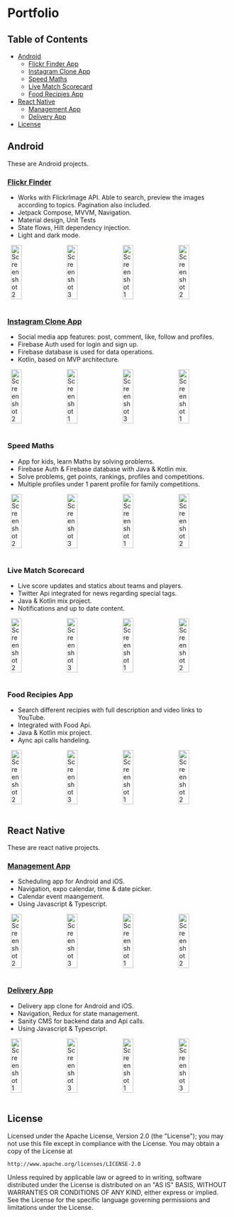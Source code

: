 # Portfolio

## Table of Contents
- [Android](#android)
    - [Flickr Finder App](#flickr-finder)
    - [Instagram Clone App](#instagram-clone-app)
    - [Speed Maths](#speed-maths)
    - [Live Match Scorecard](#live-match-scorecard)
    - [Food Recipies App](#food-recipies-app)
- [React Native](#react-native)
    - [Management App](#management-app)
    - [Delivery App](#delivery-app)
- [License](#license)

## Android
These are Android projects.

### [Flickr Finder](https://github.com/Asim-7/FlickrFinder)
- Works with FlickrImage API. Able to search, preview the images according to topics. Pagination also included.
- Jetpack Compose, MVVM, Navigation.
- Material design, Unit Tests
- State flows, Hilt dependency injection.
- Light and dark mode.

<div style="display: flex; justify-content: space-around;">
  <img src="https://github.com/Asim-7/FlickrFinder/assets/25628828/a48790ed-eece-4c95-a9e6-6b28a3186cb3" alt="Screenshot 2" width="22%">
  <img src="https://github.com/Asim-7/FlickrFinder/assets/25628828/818efa18-efca-4a3c-ad05-716a5842c512" alt="Screenshot 3" width="22%">
  <img src="https://user-images.githubusercontent.com/25628828/220270050-c27f23bc-ccb3-49ac-9e70-142372e62b1a.png" alt="Screenshot 1" width="22%">
  <img src="https://github.com/Asim-7/FlickrFinder/assets/25628828/4defc2c5-98e4-4f91-a7a9-12730b4fd9a0" alt="Screenshot 2" width="22%">
</div>

<br>

### [Instagram Clone App](https://github.com/Asim-7/InstagramCloneApp)
- Social media app features: post, comment, like, follow and profiles.
- Firebase Auth used for login and sign up.
- Firebase database is used for data operations.
- Kotlin, based on MVP architecture.

<div style="display: flex; justify-content: space-around;">
  <img src="https://github.com/user-attachments/assets/a60959e2-f7f8-48d3-a7ea-e6a9c607a654" alt="Screenshot 2" width="22%">
  <img src="https://github.com/user-attachments/assets/aa1d2a2f-74c7-4e20-869d-f09aca0752f6" alt="Screenshot 1" width="22%">
  <img src="https://github.com/user-attachments/assets/ba9b1a35-9f75-4c6f-b332-634346d66657" alt="Screenshot 3" width="22%">
  <img src="https://github.com/user-attachments/assets/a8df846a-0451-44bf-9952-03190f3585b3" alt="Screenshot 1" width="22%">
</div>

<br>

### Speed Maths
- App for kids, learn Maths by solving problems.
- Firebase Auth & Firebase database with Java & Kotlin mix.
- Solve problems, get points, rankings, profiles and competitions.
- Multiple profiles under 1 parent profile for family competitions.

<div style="display: flex; justify-content: space-around;">
  <img src="https://github.com/user-attachments/assets/87bc0378-c6bc-491a-9e10-c65d29c22eb0" alt="Screenshot 2" width="22%">
  <img src="https://github.com/user-attachments/assets/385e5a19-0e91-4bec-828f-729c8281e437" alt="Screenshot 3" width="22%">
  <img src="https://github.com/user-attachments/assets/6af814fd-eade-4300-ad3a-e2253837205c" alt="Screenshot 1" width="22%">
  <img src="https://github.com/user-attachments/assets/95513c03-f04a-4757-9fbf-8ff7b1024687" alt="Screenshot 2" width="22%">
</div>

<br>

### Live Match Scorecard
- Live score updates and statics about teams and players.
- Twitter Api integrated for news regarding special tags.
- Java & Kotlin mix project.
- Notifications and up to date content.

<div style="display: flex; justify-content: space-around;">
  <img src="https://github.com/user-attachments/assets/24b92b76-fb93-4003-a337-074d4ab90832" alt="Screenshot 2" width="22%">
  <img src="https://github.com/user-attachments/assets/ff9429aa-44c9-49f6-8266-1cf023da05a7" alt="Screenshot 3" width="22%">
  <img src="https://github.com/user-attachments/assets/e34bfef6-fc8f-4c66-a18c-23185a982706" alt="Screenshot 1" width="22%">
  <img src="https://github.com/user-attachments/assets/41aa062a-8afd-4c34-9781-0b472adcdb19" alt="Screenshot 2" width="22%">
</div>

<br>

### Food Recipies App
- Search different recipies with full description and video links to YouTube.
- Integrated with Food Api.
- Java & Kotlin mix project.
- Aync api calls handeling.

<div style="display: flex; justify-content: space-around;">
  <img src="https://github.com/user-attachments/assets/873aa853-6c82-4cea-865c-4d39b8fb83e0" alt="Screenshot 2" width="22%">
  <img src="https://github.com/user-attachments/assets/1170f243-935f-4574-999f-5509fd3549f6" alt="Screenshot 3" width="22%">
  <img src="https://github.com/user-attachments/assets/86e9a194-1c36-4e64-8c6e-dc25b03eb8e8" alt="Screenshot 1" width="22%">
  <img src="https://github.com/user-attachments/assets/060ad997-b7f3-47ea-9375-2a49d02e4609" alt="Screenshot 2" width="22%">
</div>

<br>

## React Native
These are react native projects.

### [Management App](https://github.com/Asim-7/ManagementApp)
- Scheduling app for Android and iOS.
- Navigation, expo calendar, time & date picker.
- Calendar event maangement.
- Using Javascript & Typescript.

<div style="display: flex; justify-content: space-around;">
  <img src="https://github.com/user-attachments/assets/9396e417-2b6b-4140-a991-03ebe9615827" alt="Screenshot 2" width="22%">
  <img src="https://github.com/user-attachments/assets/50cd89ce-1a18-4999-958b-4f146ee7da78" alt="Screenshot 3" width="22%">
  <img src="https://github.com/user-attachments/assets/bf2795a8-a82a-40bb-aaef-22170e1dc618" alt="Screenshot 1" width="22%">
  <img src="https://github.com/user-attachments/assets/9bf8baac-f285-4775-8576-6131ff17d697" alt="Screenshot 2" width="22%">
</div>

<br>

### [Delivery App](https://github.com/Asim-7/Deliver-App)
- Delivery app clone for Android and iOS.
- Navigation, Redux for state management.
- Sanity CMS for backend data and Api calls.
- Using Javascript & Typescript.

<div style="display: flex; justify-content: space-around;">
  <img src="https://github.com/Asim-7/Deliver-App/assets/25628828/acc3477e-e986-4cbb-8371-c3263303f7e0" alt="Screenshot 1" width="22%">
  <img src="https://github.com/Asim-7/Deliver-App/assets/25628828/b23891b0-7b07-4897-9728-195f736c4090" alt="Screenshot 3" width="22%">
  <img src="https://github.com/Asim-7/Deliver-App/assets/25628828/ec0c4454-d5c7-44af-a234-a69a30e9a036" alt="Screenshot 1" width="22%">
  <img src="https://github.com/Asim-7/Deliver-App/assets/25628828/e55b938a-7214-42b3-8e53-5f69cbae243b" alt="Screenshot 3" width="22%">
</div>

<br>

## License
Licensed under the Apache License, Version 2.0 (the "License");
you may not use this file except in compliance with the License.
You may obtain a copy of the License at

    http://www.apache.org/licenses/LICENSE-2.0

Unless required by applicable law or agreed to in writing, software
distributed under the License is distributed on an "AS IS" BASIS,
WITHOUT WARRANTIES OR CONDITIONS OF ANY KIND, either express or implied.
See the License for the specific language governing permissions and
limitations under the License.
